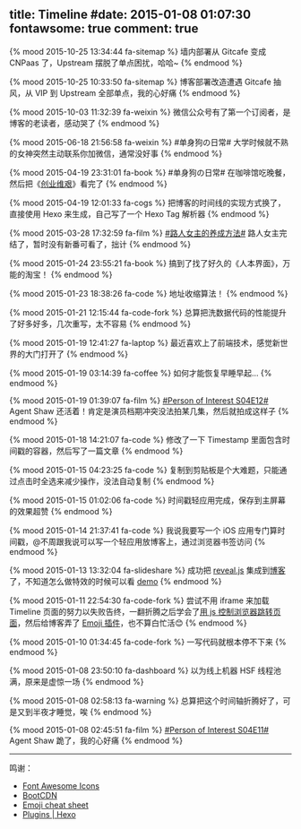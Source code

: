 title: Timeline
#date: 2015-01-08 01:07:30
fontawsome: true
comment: true
---

{% mood 2015-10-25 13:34:44 fa-sitemap %}
墙内部署从 Gitcafe 变成 CNPaas 了，Upstream 摆脱了单点困扰，哈哈~
{% endmood %}

{% mood 2015-10-25 10:33:50 fa-sitemap %}
博客部署改造遭遇 Gitcafe 抽风，从 VIP 到 Upstream 全部单点，我的心好痛
{% endmood %}

{% mood 2015-10-03 11:32:39 fa-weixin %}
微信公众号有了第一个订阅者，是博客的老读者，感动哭了
{% endmood %}

{% mood 2015-06-18 21:56:58 fa-weixin %}
#单身狗の日常# 大学时候就不熟的女神突然主动联系你加微信，通常没好事
{% endmood %}

{% mood 2015-04-19 23:31:01 fa-book %}
#单身狗の日常# 在咖啡馆吃晚餐，然后把《[创业维艰](http://book.douban.com/subject/26306686/)》看完了
{% endmood %}

{% mood 2015-04-19 12:01:33 fa-cogs %}
把博客的时间线的实现方式换了，直接使用 Hexo 来生成，自己写了一个 Hexo Tag 解析器
{% endmood %}

{% mood 2015-03-28 17:32:59 fa-film %}
[#路人女主的养成方法#](http://www.bilibili.com/sp/路人女主的养成方法) 路人女主完结了，暂时没有新番可看了，拙计
{% endmood %}

{% mood 2015-01-24 23:55:21 fa-book %}
搞到了找了好久的《人本界面》，万能的淘宝！
{% endmood %}

{% mood 2015-01-23 18:38:26 fa-code %}
地址收缩算法！
{% endmood %}

{% mood 2015-01-21 12:15:44 fa-code-fork %}
总算把洗数据代码的性能提升了好多好多，几次重写，太不容易
{% endmood %}

{% mood 2015-01-19 12:41:27 fa-laptop %}
最近喜欢上了前端技术，感觉新世界的大门打开了
{% endmood %}

{% mood 2015-01-19 03:14:39 fa-coffee %}
如何才能恢复早睡早起…
{% endmood %}

{% mood 2015-01-19 01:39:07 fa-film %}
<a href="http://tv.sohu.com/20150114/n407782242.shtml">#Person of Interest S04E12#</a> Agent Shaw 还活着！肯定是演员档期冲突没法拍某几集，然后就拍成这样子
{% endmood %}

{% mood 2015-01-18 14:21:07 fa-code %}
修改了一下 Timestamp 里面包含时间戳的容器，然后写了一篇文章
{% endmood %}

{% mood 2015-01-15 04:23:25 fa-code %}
复制到剪贴板是个大难题，只能通过点击时全选来减少操作，没法自动复制
{% endmood %}

{% mood 2015-01-15 01:02:06 fa-code %}
时间戳轻应用完成，保存到主屏幕的效果超赞
{% endmood %}

{% mood 2015-01-14 21:37:41 fa-code %}
我说我要写一个 iOS 应用专门算时间戳，@不周跟我说可以写一个轻应用放博客上，通过浏览器书签访问
{% endmood %}

{% mood 2015-01-13 13:32:04 fa-slideshare %}
成功把 <a href="http://lab.hakim.se/reveal-js/">reveal.js</a> 集成到<a href="/2015/01/13/presentation-with-revealjs/" target="_blank">博客</a>了，不知道怎么做特效的时候可以看 <a href="/slides/index.html" target="_blank">demo</a>
{% endmood %}

{% mood 2015-01-11 22:54:30 fa-code-fork %}
尝试不用 iframe 来加载 Timeline 页面的努力以失败告终，一翻折腾之后学会了<a href="/2015/01/12/redirect-with-js/" target="_blank">用 js 控制浏览器跳转页面</a>，然后给博客弄了 <a href="https://github.com/sergiolepore/hexo-tag-emojis">Emoji 插件</a>，也不算白忙活😊
{% endmood %}

{% mood 2015-01-10 01:34:45 fa-code-fork %}
一写代码就根本停不下来
{% endmood %}

{% mood 2015-01-08 23:50:10 fa-dashboard %}
以为线上机器 HSF 线程池满，原来是虚惊一场
{% endmood %}

{% mood 2015-01-08 02:58:13 fa-warning %}
总算把这个时间轴折腾好了，可是又到半夜才睡觉，唉
{% endmood %}

{% mood 2015-01-08 02:45:51 fa-film %}
<a href="http://tv.sohu.com/20150107/n407604754.shtml">#Person of Interest S04E11#</a> Agent Shaw 跪了，我的心好痛
{% endmood %}

---

鸣谢：

+ [Font Awesome Icons](http://fortawesome.github.io/Font-Awesome/icons/)
+ [BootCDN](http://www.bootcdn.cn)
+ [Emoji cheat sheet](http://www.emoji-cheat-sheet.com)
+ [Plugins | Hexo](http://hexo.io/docs/plugins.html)
